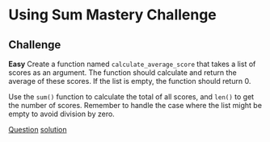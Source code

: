 # Using Sum Mastery Challenge

## Challenge

**Easy**
Create a function named `calculate_average_score` that takes a list of scores as an argument. The function should calculate and return the average of these scores. If the list is empty, the function should return 0.

Use the `sum()` function to calculate the total of all scores, and `len()` to get the number of scores. Remember to handle the case where the list might be empty to avoid division by zero.


[Question](q.py) [solution](solution.py)